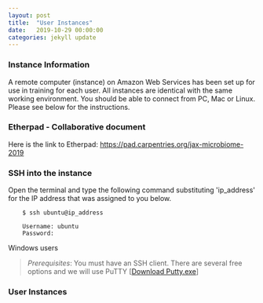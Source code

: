 ```yaml
---
layout: post
title:  "User Instances"
date:   2019-10-29 00:00:00
categories: jekyll update
---
```


### Instance Information

A remote computer (instance) on Amazon Web Services has been set up for use in training for each user. All instances are identical with the same working environment. You should be able to connect from PC, Mac or Linux. Please see below for the instructions.

### Etherpad - Collaborative document
Here is the link to Etherpad: <a href='https://pad.carpentries.org/jax-microbiome-2018' target='_blank'>https://pad.carpentries.org/jax-microbiome-2019</a>


### SSH into the instance

Open the terminal and type the following command substituting 'ip_address' for the IP address that was assigned to you below.

        $ ssh ubuntu@ip_address

        Username: ubuntu
        Password: 

Windows users
> *Prerequisites*: You must have an SSH client. There are several free options and we will use PuTTY [[Download Putty.exe](http://www.chiark.greenend.org.uk/~sgtatham/putty/download.html)]


### User Instances

